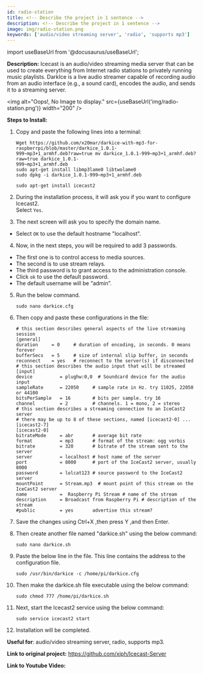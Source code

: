 ```yaml
---
id: radio-station
title: <!-- Describe the project in 1 sentence -->
description: <!-- Describe the project in 1 sentence -->
image: img/radio-station.png
keywords: ['audio/video streaming server', 'radio', 'supports mp3']
---
```



import useBaseUrl from '@docusaurus/useBaseUrl';



**Description:** Icecast is an audio/video streaming media server that can be used to create everything 
  from Internet radio stations to privately running music playlists. DarkIce is a live audio streamer capable of recording audio from an audio interface (e.g., a sound card), encodes the audio, and sends it to a streaming server.

<img alt="Oops!, No Image to display." src={useBaseUrl('img/radio-station.png')} width="200" />

**Steps to Install:**

1. Copy and paste the following lines into a terminal:

   ```
   Wget https://github.com/x20mar/darkice-with-mp3-for-raspberrpi/blob/master/darkice_1.0.1- 
   999~mp3+1_armhf.deb?raw=true mv darkice_1.0.1-999~mp3+1_armhf.deb?raw=true darkice_1.0.1- 
   999~mp3+1_armhf.deb
   sudo apt-get install libmp3lame0 libtwolame0
   sudo dpkg -i darkice_1.0.1-999~mp3+1_armhf.deb

   sudo apt-get install icecast2
   ```

2. During the installation process, it will ask you if you want to configure Icecast2.   
   Select `Yes`.

3. The next screen will ask you to specify the domain name. 
  * Select `OK` to use the default hostname "localhost".

4. Now, in the next steps, you will be required to add 3 passwords.  
* The first one is to control access to media sources.  
* The second is to use stream relays.  
* The third password is to grant access to the administration console.
* Click `ok` to use the default password.
* The default username will be “admin”.

5. Run the below command.

   ```
   sudo nano darkice.cfg
   ```

6. Then copy and paste these configurations in the file:

   ```
   # this section describes general aspects of the live streaming session
   [general]
   duration     = 0     # duration of encoding, in seconds. 0 means forever
   bufferSecs   = 5     # size of internal slip buffer, in seconds
   reconnect    = yes   # reconnect to the server(s) if disconnected
   # this section describes the audio input that will be streamed
   [input]
   device          = plughw:0,0  # Soundcard device for the audio input
   sampleRate      = 22050     # sample rate in Hz. try 11025, 22050 or 44100
   bitsPerSample   = 16        # bits per sample. try 16
   channel         = 2         # channels. 1 = mono, 2 = stereo
   # this section describes a streaming connection to an IceCast2 server
   # there may be up to 8 of these sections, named [icecast2-0] ... [icecast2-7]
   [icecast2-0]
   bitrateMode     = abr       # average bit rate
   format          = mp3       # format of the stream: ogg vorbis
   bitrate         = 320       # bitrate of the stream sent to the server
   server          = localhost # host name of the server
   port            = 8000      # port of the IceCast2 server, usually 8000
   password        = lolcat123 # source password to the IceCast2 server
   mountPoint      = Stream.mp3  # mount point of this stream on the IceCast2 server
   name            =  Raspberry Pi Stream # name of the stream
   description     = Broadcast from Raspberry Pi # description of the stream
   #public         = yes       advertise this stream?
   ```

7. Save the changes using Ctrl+X ,then press Y ,and then Enter.

8. Then create another file named "darkice.sh" using the below command:

   ```
   sudo nano darkice.sh
   ```

9. Paste the below line in the file. This line contains the address to the configuration 
    file.

    ```
    sudo /usr/bin/darkice -c /home/pi/darkice.cfg
    ```

10. Then make the darkice.sh file executable using the below command:

    ```
    sudo chmod 777 /home/pi/darkice.sh
    ```

11. Next, start the Icecast2 service using the below command:

    ```
    sudo service icecast2 start
    ```
12. Installation will be completed.

**Useful for**: audio/video streaming server, radio, supports mp3.

**Link to original project:** https://github.com/xiph/Icecast-Server

**Link to Youtube Video:** <!-- Link to the Youtube video. -->